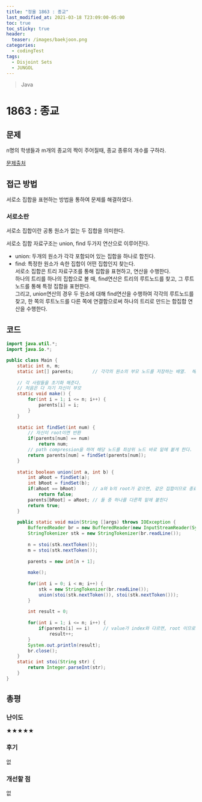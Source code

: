 ```yaml
---
title: "정올 1863 : 종교"
last_modified_at: 2021-03-18 T23:09:00-05:00
toc: true
toc_sticky: true
header:
  teaser: /images/baekjoon.png
categories: 
  - codingTest
tags:
  - Disjoint Sets
  - JUNGOL
---
```


> Java

1863 : 종교
=============
 
## 문제

n명의 학생들과 m개의 종교의 짝이 주어질때, 종교 종류의 개수를 구하라.  

[문제출처](http://www.jungol.co.kr/bbs/board.php?bo_table=pbank&wr_id=1136&sca=4070)  

## 접근 방법
서로소 집합을 표현하는 방법을 통하여 문제를 해결하였다.  

### 서로소란
서로소 집합이란 공통 원소가 없는 두 집합을 의미한다.  

서로소 집합 자료구조는 union, find 두가지 연산으로 이루어진다.  
* union: 두개의 원소가 각각 포함되어 있는 집합을 하나로 합친다.  
* find: 특정한 원소가 속한 집합이 어떤 집합인지 찾는다.  
서로소 집합은 트리 자료구조를 통해 집합을 표현하고, 연산을 수행한다.  
하나의 트리를 하나의 집합으로 볼 때, find연산은 트리의 루트노드를 찾고, 그 루트노드를 통해 특정 집합을 표현한다.  
그리고, union연산의 경우 두 원소에 대해 find연산을 수행하여 각각의 루트노드를 찾고, 한 쪽의 루트노드를 다른 쪽에 연결함으로써 하나의 트리로 만드는 합집합 연산을 수행한다.  

## 코드
```java
import java.util.*;
import java.io.*;

public class Main {
	static int n, m;
	static int[] parents;		// 각각의 원소의 부모 노드를 저장하는 배열.  해당 index가 정점이면, 그 value는 부모 node이다.
	
	// 각 사람들을 초기화 해준다.
	// 처음은 다 자기 자신이 부모
	static void make() {
		for(int i = 1; i <= n; i++) {
			parents[i] = i;
		}
	}
	
	static int findSet(int num) {
		// 자신이 root이면 반환
		if(parents[num] == num)
			return num;
		// path compression을 하여 해당 노드를 최상위 노드 바로 밑에 붙게 한다.
		return parents[num] = findSet(parents[num]);
	}
	
	static boolean union(int a, int b) {
		int aRoot = findSet(a);
		int bRoot = findSet(b); 
		if(aRoot == bRoot)		// a와 b의 root가 같으면, 같은 집합이므로 종료
			return false;
		parents[bRoot] = aRoot;	// 둘 중 하나를 다른쪽 밑에 붙힌다
		return true;
	}
	
    public static void main(String []args) throws IOException {        
    	BufferedReader br = new BufferedReader(new InputStreamReader(System.in));
    	StringTokenizer stk = new StringTokenizer(br.readLine()); 
    	
    	n = stoi(stk.nextToken());
    	m = stoi(stk.nextToken());
    	
    	parents = new int[n + 1];
    	
    	make();
    	
    	for(int i = 0; i < m; i++) {
    		stk = new StringTokenizer(br.readLine());
    		union(stoi(stk.nextToken()), stoi(stk.nextToken()));
    	}
    	
    	int result = 0;
    	
    	for(int i = 1; i <= n; i++) {
    		if(parents[i] == i)		// value가 index와 다르면, root 이므로 종류 갯수를 더 센다
    			result++;
    	}
    	System.out.println(result);
    	br.close();
    }
    static int stoi(String str) {
    	return Integer.parseInt(str);
    }
}
```

## 총평
### 난이도
★★★★★
### 후기
없
### 개선할 점
없
